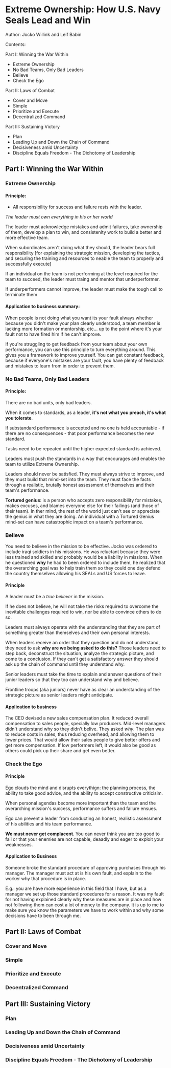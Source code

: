 # Extreme Ownership: How U.S. Navy Seals Lead and Win

Author: Jocko Willink and Leif Babin

Contents:


Part I: Winning the War Within
* Extreme Ownership
* No Bad Teams, Only Bad Leaders
* Believe
* Check the Ego

Part II: Laws of Combat
*  Cover and Move
*  Simple
*  Prioritize and Execute
*  Decentralized Command

Part III: Sustaining Victory
*  Plan
*  Leading Up and Down the Chain of Command
*  Decisiveness amid Uncertainty
*  Discipline Equals Freedom - The Dichotomy of Leadership


## Part I: Winning the War Within
### Extreme Ownership

#### Principle:
* All responsibility for success and failure rests with the leader.


*The leader must own everything in his or her world*

The leader must acknowledge mistakes and admit failures, take ownership of them, develop a plan to win, and consistenlty work to build a better and more effective team.

When subordinates aren't doing what they should, the leader bears full responsibility [for explaining the strategic mission, developing the tactics, and securing the training and resources to neable the team to properly and successfully execute]

If an individual on the team is not performing at the level required for the team to succeed, the leader must traing and mentor that underperformer.

If underperformers cannot improve, the leader must make the tough call to terminate them

#### Application to business summary:

When people is not doing what you want its your fault always whether because you didn't make your plan clearly understood, a team member is lacking more formation or mentorship, etc... up to the point where it's your fault not to have fired him if he can't improve.

If you're struggling to get feedback from your team about your own performance, you can use this principle to turn everything around. This gives you a framework to improve yourself. You can get constant feedback, because if everyone's mistakes are your fault, you have plenty of feedback and mistakes to learn from in order to prevent them.

### No Bad Teams, Only Bad Leaders
#### Principle:

There are no bad units, only bad leaders.

When it comes to standards, as a leader, **it's not what you preach, it's what you tolerate**.

If substandard performance is accepted and no one is held accountable - if there are no consequences - that poor performance becomes the new standard.

Tasks need to be repeated until the higher expected standard is achieved.

Leaders must push the standards in a way that encourages and enables the team to utilize Extreme Ownership.

Leaders should never be satisfied. They must always strive to improve, and they must build that mind-set into the team. They must face the facts through a realistic, brutally honest assessment of themselves and their team's performance.

**Tortured genius**: is a person who accepts zero responsibility for mistakes, makes excuses, and blames everyone else for their failings (and those of their team). In ther mind, the rest of the world just can't see or appreciate the genius in what they are doing. An individual with a Tortured Genius mind-set can have catastrophic impact on a team's performance.

### Believe 

You need to believe in the mission to be effective. Jocko was ordered to include iraqi soldiers in his missions. He was reluctant because they were less trained and skilled and probably would be a liability in missions. When he questioned **why** he had to been ordered to include them, he realized that the overarching goal was to help train them so they could one day defend the country themselves allowing his SEALs and US forces to leave.

#### Principle
A leader must be a *true believer* in the mission.

If he does not believe, he will not take the risks required to overcome the inevitable challenges required to win, nor be able to convince others to do so.

Leaders must always operate with the understanding that they are part of something greater than themselves and their own personal interests.

When leaders receive an order that they question and do not understand, they need to ask **why are we being asked to do this?** Those leaders need to step back, deconstruct the situation, analyze the strategic picture, and come to a conclusion. If they can't get a satisfactory answer they should ask up the chain of command until they understand why.

Senior leaders must take the time to explain and answer questions of their junior leaders so that they too can understand why and believe.

Frontline troops (aka juniors) never have as clear an understanding of the strategic picture as senior leaders might anticipate.

#### Application to business
The CEO devised a new sales compensation plan. It reduced overall compensation to sales people, specially low producers. Mid-level managers didn't understand why so they didn't belive.
They asked *why*. The plan was to reduce costs in sales, thus reducing overhead, and allowing them to lower prices. That would allow their sales people to give better offers and get more compensation. If low performers left, it would also be good as others could pick up their share and get even better.
### Check the Ego

#### Principle 
Ego clouds the mind and disrupts everythign: the planning process, the ability to take good advice, and the ability to accept constructive criticisim.

When personal agendas become more important than the team and the overarching mission's success, performance suffers and failure ensues.

Ego can prevent a leader from conducting an honest, realistic assessment of his abilities and his team performance. 

**We must never get complacent**. You can never think you are too good to fail or that your enemies are not capable, deaadly and eager to exploit your weaknesses.

#### Application to Business
Someone broke the standard procedure of approving purchases through his manager. The manager must act at is his own fault, and explain to the worker why that procedure is in place. 

E.g.: you are have more experience in this field that I have, but as a manager we set up those standard procedures for a reason. It was my fault for not having explained clearly why these measures are in place and how not following them can cost a lot of money to the company. It is up to me to make sure you know the parameters we have to work within and why some decisions have to been through me. 

## Part II: Laws of Combat
### Cover and Move
### Simple
### Prioritize and Execute
### Decentralized Command

## Part III: Sustaining Victory
### Plan
### Leading Up and Down the Chain of Command
### Decisiveness amid Uncertainty
### Discipline Equals Freedom - The Dichotomy of Leadership